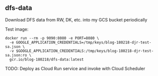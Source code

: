 ## dfs-data

Download DFS data from RW, DK, etc. into my GCS bucket periodically


Test image:
```
docker run --rm -p 9090:8080 -e PORT=8080 \
  -e GOOGLE_APPLICATION_CREDENTIALS=/tmp/keys/blog-180218-djr-test-sa.json \
  -v $GOOGLE_APPLICATION_CREDENTIALS:/tmp/keys/blog-180218-djr-test-sa.json:ro \
  gcr.io/blog-180218/dfs-data:latest
```

TODO: Deploy as Cloud Run service and invoke with Cloud Scheduler
